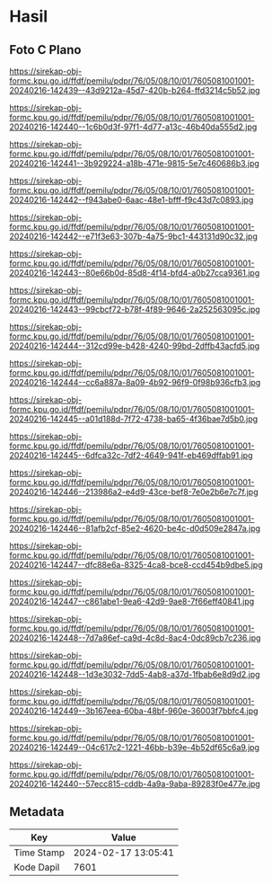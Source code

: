 # Hasil

## Foto C Plano

https://sirekap-obj-formc.kpu.go.id/ffdf/pemilu/pdpr/76/05/08/10/01/7605081001001-20240216-142439--43d9212a-45d7-420b-b264-ffd3214c5b52.jpg

https://sirekap-obj-formc.kpu.go.id/ffdf/pemilu/pdpr/76/05/08/10/01/7605081001001-20240216-142440--1c6b0d3f-97f1-4d77-a13c-46b40da555d2.jpg

https://sirekap-obj-formc.kpu.go.id/ffdf/pemilu/pdpr/76/05/08/10/01/7605081001001-20240216-142441--3b929224-a18b-471e-9815-5e7c460686b3.jpg

https://sirekap-obj-formc.kpu.go.id/ffdf/pemilu/pdpr/76/05/08/10/01/7605081001001-20240216-142442--f943abe0-6aac-48e1-bfff-f9c43d7c0893.jpg

https://sirekap-obj-formc.kpu.go.id/ffdf/pemilu/pdpr/76/05/08/10/01/7605081001001-20240216-142442--e71f3e63-307b-4a75-9bc1-443131d90c32.jpg

https://sirekap-obj-formc.kpu.go.id/ffdf/pemilu/pdpr/76/05/08/10/01/7605081001001-20240216-142443--80e66b0d-85d8-4f14-bfd4-a0b27cca9361.jpg

https://sirekap-obj-formc.kpu.go.id/ffdf/pemilu/pdpr/76/05/08/10/01/7605081001001-20240216-142443--99cbcf72-b78f-4f89-9646-2a252563095c.jpg

https://sirekap-obj-formc.kpu.go.id/ffdf/pemilu/pdpr/76/05/08/10/01/7605081001001-20240216-142444--312cd99e-b428-4240-99bd-2dffb43acfd5.jpg

https://sirekap-obj-formc.kpu.go.id/ffdf/pemilu/pdpr/76/05/08/10/01/7605081001001-20240216-142444--cc6a887a-8a09-4b92-96f9-0f98b936cfb3.jpg

https://sirekap-obj-formc.kpu.go.id/ffdf/pemilu/pdpr/76/05/08/10/01/7605081001001-20240216-142445--a01d188d-7f72-4738-ba65-4f36bae7d5b0.jpg

https://sirekap-obj-formc.kpu.go.id/ffdf/pemilu/pdpr/76/05/08/10/01/7605081001001-20240216-142445--6dfca32c-7df2-4649-941f-eb469dffab91.jpg

https://sirekap-obj-formc.kpu.go.id/ffdf/pemilu/pdpr/76/05/08/10/01/7605081001001-20240216-142446--213986a2-e4d9-43ce-bef8-7e0e2b6e7c7f.jpg

https://sirekap-obj-formc.kpu.go.id/ffdf/pemilu/pdpr/76/05/08/10/01/7605081001001-20240216-142446--81afb2cf-85e2-4620-be4c-d0d509e2847a.jpg

https://sirekap-obj-formc.kpu.go.id/ffdf/pemilu/pdpr/76/05/08/10/01/7605081001001-20240216-142447--dfc88e6a-8325-4ca8-bce8-ccd454b9dbe5.jpg

https://sirekap-obj-formc.kpu.go.id/ffdf/pemilu/pdpr/76/05/08/10/01/7605081001001-20240216-142447--c861abe1-9ea6-42d9-9ae8-7f66eff40841.jpg

https://sirekap-obj-formc.kpu.go.id/ffdf/pemilu/pdpr/76/05/08/10/01/7605081001001-20240216-142448--7d7a86ef-ca9d-4c8d-8ac4-0dc89cb7c236.jpg

https://sirekap-obj-formc.kpu.go.id/ffdf/pemilu/pdpr/76/05/08/10/01/7605081001001-20240216-142448--1d3e3032-7dd5-4ab8-a37d-1fbab6e8d9d2.jpg

https://sirekap-obj-formc.kpu.go.id/ffdf/pemilu/pdpr/76/05/08/10/01/7605081001001-20240216-142449--3b167eea-60ba-48bf-960e-36003f7bbfc4.jpg

https://sirekap-obj-formc.kpu.go.id/ffdf/pemilu/pdpr/76/05/08/10/01/7605081001001-20240216-142449--04c617c2-1221-46bb-b39e-4b52df65c6a9.jpg

https://sirekap-obj-formc.kpu.go.id/ffdf/pemilu/pdpr/76/05/08/10/01/7605081001001-20240216-142440--57ecc815-cddb-4a9a-9aba-89283f0e477e.jpg


## Metadata

| Key        | Value               |
| ---------- | ------------------- |
| Time Stamp | 2024-02-17 13:05:41 |
| Kode Dapil | 7601                |



